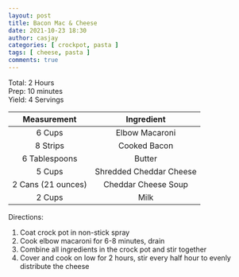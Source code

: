 ```yaml
---
layout: post
title: Bacon Mac & Cheese
date: 2021-10-23 18:30
author: casjay
categories: [ crockpot, pasta ]
tags: [ cheese, pasta ]
comments: true
---
```

  
Total: 2 Hours  
Prep: 10 minutes  
Yield: 4 Servings  
  
|    Measurement     |       Ingredient        |
| :----------------: | :---------------------: |
|       6 Cups       |     Elbow Macaroni      |
|      8 Strips      |      Cooked Bacon       |
|   6 Tablespoons    |         Butter          |
|       5 Cups       | Shredded Cheddar Cheese |
| 2 Cans (21 ounces) |   Cheddar Cheese Soup   |
|       2 Cups       |          Milk           |

Directions:

1) Coat crock pot in non-stick spray
2) Cook elbow macaroni for 6-8 minutes, drain
3) Combine all ingredients in the crock pot and stir together
4) Cover and cook on low for 2 hours, stir every half hour to evenly distribute the cheese
